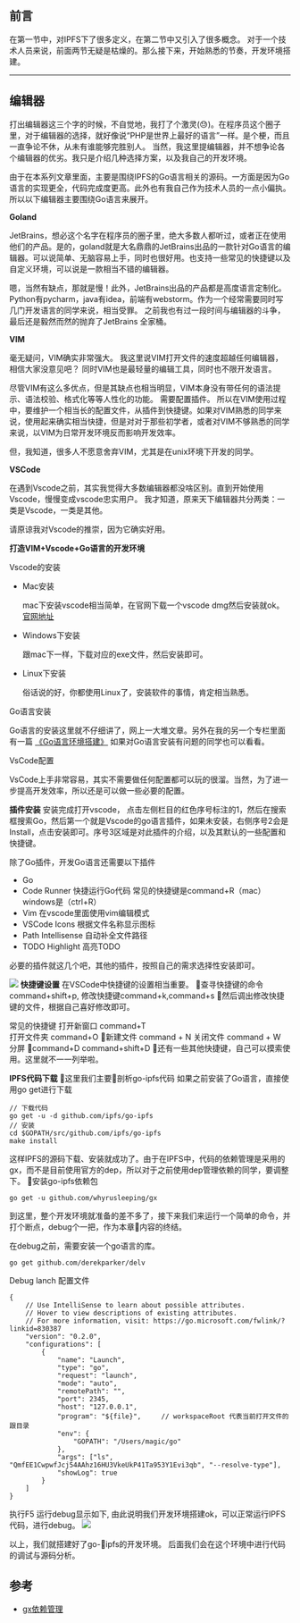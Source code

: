 ## 
## 前言

  在第一节中，对IPFS下了很多定义，在第二节中又引入了很多概念。 对于一个技术人员来说，前面两节无疑是枯燥的。那么接下来，开始熟悉的节奏，开发环境搭建。

---

## 编辑器

   打出编辑器这三个字的时候，不自觉地，我打了个激灵(😓)。在程序员这个圈子里，对于编辑器的选择，就好像说“PHP是世界上最好的语言”一样。是个梗，而且一直争论不休，从未有谁能够完胜别人。 当然，我这里提编辑器，并不想争论各个编辑器的优劣。我只是介绍几种选择方案，以及我自己的开发环境。 

  由于在本系列文章里面，主要是围绕IPFS的Go语言相关的源码。一方面是因为Go语言的实现更全，代码完成度更高。此外也有我自己作为技术人员的一点小偏执。所以以下编辑器主要围绕Go语言来展开。

**Goland** 

JetBrains，想必这个名字在程序员的圈子里，绝大多数人都听过，或者正在使用他们的产品。是的，goland就是大名鼎鼎的JetBrains出品的一款针对Go语言的编辑器。可以说简单、无脑容易上手，同时也很好用。也支持一些常见的快捷键以及自定义环境，可以说是一款相当不错的编辑器。

嗯，当然有缺点，那就是慢！此外，JetBrains出品的产品都是高度语言定制化。Python有pycharm，java有idea，前端有webstorm。作为一个经常需要同时写几门开发语言的同学来说，相当受罪。 之前我也有过一段时间与编辑器的斗争，最后还是毅然而然的抛弃了JetBrains 全家桶。

**VIM**

毫无疑问，VIM确实非常强大。 我这里说VIM打开文件的速度超越任何编辑器，相信大家没意见吧？ 同时VIM也是最轻量的编辑工具，同时也不限开发语言。 

尽管VIM有这么多优点，但是其缺点也相当明显，VIM本身没有带任何的语法提示、语法校验、格式化等等人性化的功能。 需要配置插件。 所以在VIM使用过程中，要维护一个相当长的配置文件，从插件到快捷键。如果对VIM熟悉的同学来说，使用起来确实相当快捷，但是对对于那些初学者，或者对VIM不够熟悉的同学来说，以VIM为日常开发环境反而影响开发效率。 

但，我知道，很多人不愿意舍弃VIM，尤其是在unix环境下开发的同学。 

**VSCode**

在遇到Vscode之前，其实我觉得大多数编辑器都没啥区别。直到开始使用Vscode，慢慢变成vscode忠实用户。 我才知道，原来天下编辑器共分两类：一类是Vscode，一类是其他。

请原谅我对Vscode的推崇，因为它确实好用。

**打造VIM+Vscode+Go语言的开发环境**

Vscode的安装

- Mac安装

    mac下安装vscode相当简单，在官网下载一个vscode dmg然后安装就ok。[官网地址](https://code.visualstudio.com/)

- Windows下安装

    跟mac下一样，下载对应的exe文件，然后安装即可。

- Linux下安装

    俗话说的好，你都使用Linux了，安装软件的事情，肯定相当熟悉。

Go语言安装

 Go语言的安装这里就不仔细讲了，网上一大堆文章。另外在我的另一个专栏里面有一篇 [《Go语言环境搭建》](https://xiaozhuanlan.com/topic/8930542671) 如果对Go语言安装有问题的同学也可以看看。

VsCode配置

VsCode上手非常容易，其实不需要做任何配置都可以玩的很溜。当然，为了进一步提高开发效率，所以还是可以做一些必要的配置。 

**插件安装**
安装完成打开vscode， 点击左侧栏目的红色序号标注的1，然后在搜索框搜索Go，然后第一个就是Vscode的go语言插件，如果未安装，右侧序号2会是Install，点击安装即可。序号3区域是对此插件的介绍，以及其默认的一些配置和快捷键。

除了Go插件，开发Go语言还需要以下插件

- Go  
- Code Runner  快捷运行Go代码  常见的快捷键是command+R（mac）windows是（ctrl+R）
- Vim  在vscode里面使用vim编辑模式
- VSCode Icons 根据文件名称显示图标
- Path Intellisense 自动补全文件路径
- TODO Highlight 高亮TODO

必要的插件就这几个吧，其他的插件，按照自己的需求选择性安装即可。

![](https://diycode.b0.upaiyun.com/photo/2018/e03b4c4e69771bc2c82a7767c6278d3b.png)
**快捷键设置**
在VSCode中快捷键的设置相当重要。 查寻快捷键的命令command+shift+p, 修改快捷键command+k,command+s 然后调出修改快捷键的文件，根据自己喜好修改即可。

常见的快捷键
打开新窗口 command+T  
打开文件夹 command+O
新建文件 command + N
关闭文件 command + W
分屏 command+D   command+shift+D
还有一些其他快捷键，自己可以摸索使用。这里就不一一列举啦。

**IPFS代码下载**
这里我们主要剖析go-ipfs代码
如果之前安装了Go语言，直接使用go get进行下载

```
// 下载代码
go get -u -d github.com/ipfs/go-ipfs 
// 安装
cd $GOPATH/src/github.com/ipfs/go-ipfs
make install

```

这样IPFS的源码下载、安装就成功了。由于在IPFS中，代码的依赖管理是采用的gx，而不是目前使用官方的dep，所以对于之前使用dep管理依赖的同学，要调整下。 安装go-ipfs依赖包
```
go get -u github.com/whyrusleeping/gx
```

到这里，整个开发环境就准备的差不多了，接下来我们来运行一个简单的命令，并打个断点，debug个一把，作为本章内容的终结。

在debug之前，需要安装一个go语言的库。
```
go get github.com/derekparker/delv
```

Debug lanch 配置文件
```
{
    // Use IntelliSense to learn about possible attributes.
    // Hover to view descriptions of existing attributes.
    // For more information, visit: https://go.microsoft.com/fwlink/?linkid=830387
    "version": "0.2.0",
    "configurations": [
        {
            "name": "Launch",
            "type": "go",
            "request": "launch",
            "mode": "auto",
            "remotePath": "",
            "port": 2345,
            "host": "127.0.0.1",
            "program": "${file}",     // workspaceRoot 代表当前打开文件的跟目录
            "env": {
                "GOPATH": "/Users/magic/go"
            },
            "args": ["ls", "QmfEE1CwpwfJcj54AAhz16HU3VkeUkP41Ta953Y1Evi3qb", "--resolve-type"],
            "showLog": true
        }
    ]
}

```

执行F5 运行debug显示如下, 由此说明我们开发环境搭建ok，可以正常运行IPFS代码，进行debug。
![](https://diycode.b0.upaiyun.com/photo/2018/1bc2832fd30b6fcb03be89eb9a5d5e91.png)

以上，我们就搭建好了go-ipfs的开发环境。 后面我们会在这个环境中进行代码的调试与源码分析。


## 参考
- [gx依赖管理](https://github.com/whyrusleeping/gx)




